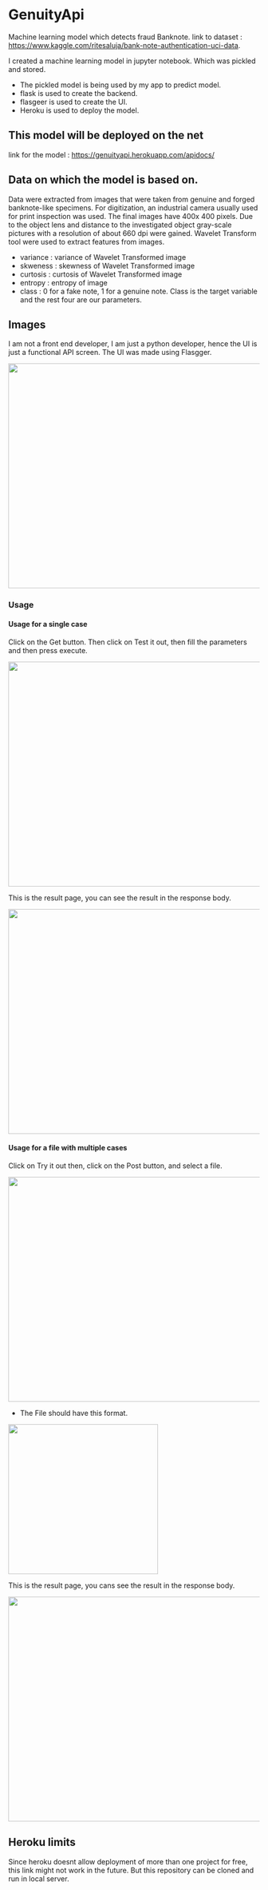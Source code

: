 # GenuityApi
Machine learning model which detects fraud Banknote. link to dataset : https://www.kaggle.com/ritesaluja/bank-note-authentication-uci-data.

I created a machine learning model in jupyter notebook. Which was pickled and stored.
* The pickled model is being used by my app to predict model.
* flask is used to create the backend.
* flasgeer  is used to create the UI.
* Heroku is used to deploy the model.
## This model will be deployed on the net
link for the model : https://genuityapi.herokuapp.com/apidocs/

## Data on which the model is based on.
Data were extracted from images that were taken from genuine and forged banknote-like specimens. For digitization, an industrial camera usually used for print inspection was used. The final images have 400x 400 pixels. Due to the object lens and distance to the investigated object gray-scale pictures with a resolution of about 660 dpi were gained. Wavelet Transform tool were used to extract features from images.
- variance : variance of Wavelet Transformed image
- skweness : skewness of Wavelet Transformed image 
- curtosis : curtosis of Wavelet Transformed image 
- entropy  : entropy of image
- class    : 0 for a fake note, 1 for a genuine note.
Class is the target variable and the rest four are our parameters.


## Images
I am not a front end developer, I am just a python developer, hence the UI is just a functional API screen. The UI was made using Flasgger.

<img src="https://user-images.githubusercontent.com/26672993/84121724-2650e800-aa55-11ea-9eae-53085e52794a.png" width="800" height="450"/>

### Usage
#### Usage for a single case
Click on the Get button. Then click on Test it out, then fill the parameters and then press execute.

<img src="https://user-images.githubusercontent.com/26672993/84123980-33bba180-aa58-11ea-8099-2293d35721b9.png" width="800" height="450"/>

This is the result page, you can see the result in the response body.

<img src="https://user-images.githubusercontent.com/26672993/84124068-56e65100-aa58-11ea-8953-3c75015f5b78.png" width="800" height="450"/>

#### Usage for a file with multiple cases
Click on Try it out then, click on the Post button, and select a file.

<img src="https://user-images.githubusercontent.com/26672993/84124235-9319b180-aa58-11ea-9591-0da6bffc77d6.png" width="800" height="450"/>

- The File should have this format.

<img src="https://user-images.githubusercontent.com/26672993/84122459-1554a680-aa56-11ea-97a1-cec8a2addec5.png" width="300" height="300"/>

This is the result page, you cans see the result in the response body.

<img src="https://user-images.githubusercontent.com/26672993/84124320-b04e8000-aa58-11ea-8f97-1546737ab2b2.png" width="800" height="450"/>


## Heroku limits
Since heroku doesnt allow deployment of more than one project for free, this link might not work in the future. But this repository can be cloned and run in local server.
